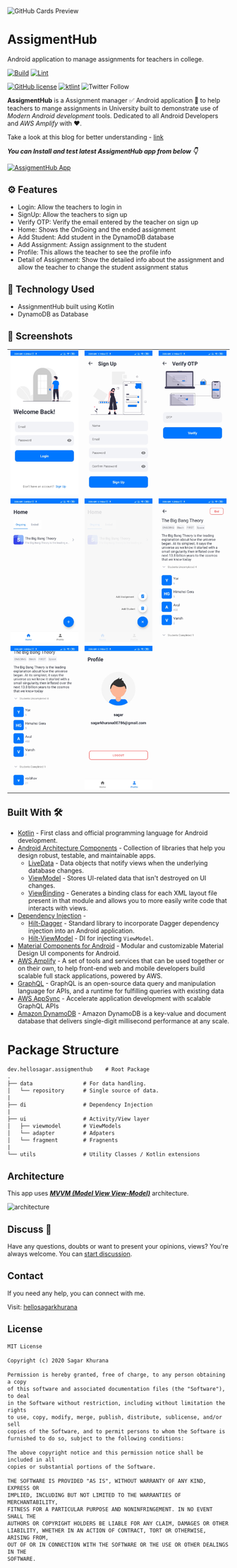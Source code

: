 ![GitHub Cards Preview](https://github.com/hellosagar/AssigmentHub/blob/main/screenshots/banner_bg.png?raw=true)

# AssigmentHub
Android application to manage assignments for teachers in college.

[![Build](https://github.com/hellosagar/AssigmentHub/workflows/Build/badge.svg?branch=main)](https://github.com/hellosagar/AssigmentHub/actions?query=workflow%3ABuild)
[![Lint](https://github.com/hellosagar/AssigmentHub/workflows/Lint/badge.svg?branch=main)](https://github.com/hellosagar/AssigmentHub/actions?query=workflow%3ALint)

[![GitHub license](https://img.shields.io/badge/License-MIT-blue.svg)](LICENSE)
[![ktlint](https://img.shields.io/badge/code%20style-%E2%9D%A4-FF4081.svg)](https://ktlint.github.io/)
![Twitter Follow](https://img.shields.io/twitter/follow/SagarKh03980377?label=Follow&style=social)

**AssigmentHub** is a Assignment manager ✅ Android application 📱 to help teachers to mange assignments in University built to demonstrate use of *Modern Android development* tools. Dedicated to all Android Developers and *AWS Amplify* with ❤️. 

Take a look at this blog for better understanding - [link](https://hellosagar.hashnode.dev/assignmenthub-an-app-to-manage-assignments-for-university-professors-aws-amplify-hackathon)

***You can Install and test latest AssigmentHub app from below 👇***

[![AssigmentHub App](https://img.shields.io/badge/AssigmentHub✅-APK-red.svg?style=for-the-badge&logo=android)](https://github.com/hellosagar/AssigmentHub/releases/download/v1.2/app-release.apk)

## ⚙️ Features
* Login: Allow the teachers to login in
* SignUp: Allow the teachers to sign up
* Verify OTP: Verify the email entered by the teacher on sign up
* Home: Shows the OnGoing and the ended assignment
* Add Student: Add student in the DynamoDB database
* Add Assignment: Assign assignment to the student
* Profile: This allows the teacher to see the profile info
* Detail of Assignment: Show the detailed info about the assignment and allow the teacher to change the student assignment status

## 🚀 Technology Used

* AssignmentHub built using Kotlin
* DynamoDB as Database

## 📸 Screenshots

||||
|:----------------------------------------:|:-----------------------------------------:|:-----------------------------------------: |
| ![Imgur](screenshots/1.jpg) | ![Imgur](screenshots/2.jpg) | ![Imgur](screenshots/3.jpg) |
| ![Imgur](screenshots/4.jpg) | ![Imgur](screenshots/5.jpg) | ![Imgur](screenshots/6.jpg) |
| ![Imgur](screenshots/7.jpg) | ![Imgur](screenshots/8.jpg) |

## Built With 🛠
- [Kotlin](https://kotlinlang.org/) - First class and official programming language for Android development.
- [Android Architecture Components](https://developer.android.com/topic/libraries/architecture) - Collection of libraries that help you design robust, testable, and maintainable apps.
  - [LiveData](https://developer.android.com/topic/libraries/architecture/livedata) - Data objects that notify views when the underlying database changes.
  - [ViewModel](https://developer.android.com/topic/libraries/architecture/viewmodel) - Stores UI-related data that isn't destroyed on UI changes. 
  - [ViewBinding](https://developer.android.com/topic/libraries/view-binding) - Generates a binding class for each XML layout file present in that module and allows you to more easily write code that interacts with views.
- [Dependency Injection](https://developer.android.com/training/dependency-injection) - 
  - [Hilt-Dagger](https://dagger.dev/hilt/) - Standard library to incorporate Dagger dependency injection into an Android application.
  - [Hilt-ViewModel](https://developer.android.com/training/dependency-injection/hilt-jetpack) - DI for injecting `ViewModel`.
- [Material Components for Android](https://github.com/material-components/material-components-android) - Modular and customizable Material Design UI components for Android.
- [AWS Amplify](https://docs.amplify.aws/) - A set of tools and services that can be used together or on their own, to help front-end web and mobile developers build scalable full stack applications, powered by AWS.
- [GraphQL](https://graphql.org/) - GraphQL is an open-source data query and manipulation language for APIs, and a runtime for fulfilling queries with existing data
- [AWS AppSync](https://aws.amazon.com/appsync/) - Accelerate application development with scalable GraphQL APIs
- [Amazon DynamoDB](https://aws.amazon.com/dynamodb/) - Amazon DynamoDB is a key-value and document database that delivers single-digit millisecond performance at any scale.

# Package Structure
    
    dev.hellosagar.assigmenthub    # Root Package
    .
    ├── data                # For data handling.
    │   └── repository      # Single source of data.   
    |
    ├── di                  # Dependency Injection             
    |
    ├── ui                  # Activity/View layer
    │   ├── viewmodel       # ViewModels
    │   └── adapter         # Adpaters
    │   └── fragment        # Fragnents
    |
    └── utils               # Utility Classes / Kotlin extensions


## Architecture
This app uses [***MVVM (Model View View-Model)***](https://developer.android.com/jetpack/docs/guide#recommended-app-arch) architecture.

![architecture](https://developer.android.com/topic/libraries/architecture/images/final-architecture.png)

## Discuss 💬

Have any questions, doubts or want to present your opinions, views? You're always welcome. You can [start discussion](https://github.com/hellosagar/AssigmentHub/discussions).

## Contact
If you need any help, you can connect with me.

Visit: [hellosagarkhurana](https://www.instagram.com/hellosagarkhurana/)

## License
```
MIT License

Copyright (c) 2020 Sagar Khurana

Permission is hereby granted, free of charge, to any person obtaining a copy
of this software and associated documentation files (the "Software"), to deal
in the Software without restriction, including without limitation the rights
to use, copy, modify, merge, publish, distribute, sublicense, and/or sell
copies of the Software, and to permit persons to whom the Software is
furnished to do so, subject to the following conditions:

The above copyright notice and this permission notice shall be included in all
copies or substantial portions of the Software.

THE SOFTWARE IS PROVIDED "AS IS", WITHOUT WARRANTY OF ANY KIND, EXPRESS OR
IMPLIED, INCLUDING BUT NOT LIMITED TO THE WARRANTIES OF MERCHANTABILITY,
FITNESS FOR A PARTICULAR PURPOSE AND NONINFRINGEMENT. IN NO EVENT SHALL THE
AUTHORS OR COPYRIGHT HOLDERS BE LIABLE FOR ANY CLAIM, DAMAGES OR OTHER
LIABILITY, WHETHER IN AN ACTION OF CONTRACT, TORT OR OTHERWISE, ARISING FROM,
OUT OF OR IN CONNECTION WITH THE SOFTWARE OR THE USE OR OTHER DEALINGS IN THE
SOFTWARE.
```
